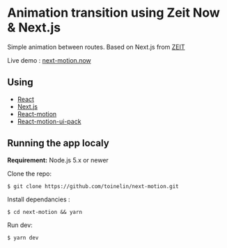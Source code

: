 # Animation transition using Zeit Now & Next.js

Simple animation between routes.
Based on Next.js from [ZEIT](https://zeit.co/)

Live demo : [next-motion.now](https://next-motion-lvanuidxhz.now.sh/)

## Using

- [React](https://facebook.github.io/react/)
- [Next.js](https://zeit.co/blog/next)
- [React-motion](https://github.com/chenglou/react-motion)
- [React-motion-ui-pack](https://github.com/souporserious/react-motion-ui-pack)

## Running the app localy

**Requirement:** Node.js 5.x or newer
 
Clone the repo:
```shell
$ git clone https://github.com/toinelin/next-motion.git
```
Install dependancies :
```shell
$ cd next-motion && yarn
```
Run dev:
```shell
$ yarn dev
```